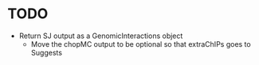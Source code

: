 # TODO

- Return SJ output as a GenomicInteractions object
    + Move the chopMC output to be optional so that extraChIPs goes to Suggests
